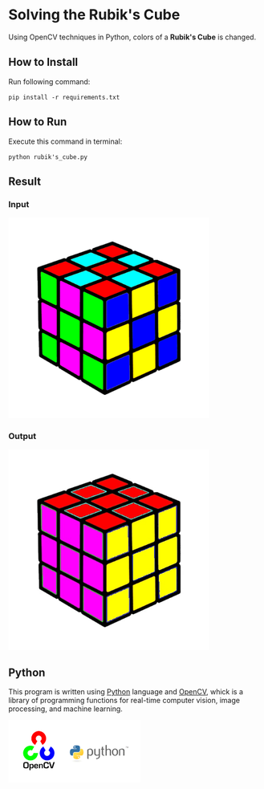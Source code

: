 # Solving the Rubik's Cube 
Using OpenCV techniques in Python, colors of a **Rubik's Cube** is changed.

## How to Install
Run following command:
```
pip install -r requirements.txt
```

## How to Run
Execute this command in terminal:
```
python rubik's_cube.py
```

## Result

### Input
<img src="input\rubik.png" width="400" height="400">

### Output
<img src="output\result.jpg" width="400" height="400">


## Python
This program is written using [Python](https://www.python.org/) language and [OpenCV](https://opencv.org/), whick is a library of programming functions for real-time computer vision, image processing, and machine learning.

<img src="opencv.webp" width="262.5" height="124.75">